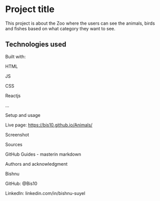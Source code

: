 # Project title

This project is about the Zoo where the users can see the animals, birds and fishes based on what category they want to see.

## Technologies used

Built with:

HTML  

JS  

CSS  

Reactjs   

...   

Setup and usage   

Live page: https://bis10.github.io/Animals/ 


Screenshot  

Sources  

GitHub Guides - masterin markdown   


Authors and acknowledgment  

Bishnu  


GitHub: @Bis10

LinkedIn: linkedin.com/in/bishnu-suyel
